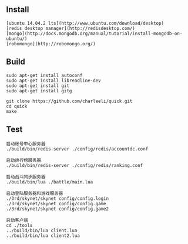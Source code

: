 ## Install
    [ubuntu 14.04.2 lts](http://www.ubuntu.com/download/desktop)
    [redis desktop manager](http://redisdesktop.com/)
    [mongo](http://docs.mongodb.org/manual/tutorial/install-mongodb-on-ubuntu/)
    [robomongo](http://robomongo.org/)

## Build
```
sudo apt-get install autoconf
sudo apt-get install libreadline-dev
sudo apt-get install git
sudo apt-get install gitg

git clone https://github.com/charleeli/quick.git
cd quick
make
```

## Test
```
启动账号中心服务器
./build/bin/redis-server ./config/redis/accountdc.conf

启动排行榜服务器
./build/bin/redis-server ./config/redis/ranking.conf

启动战斗同步服务器
./build/bin/lua ./battle/main.lua

启动登陆服务器和游戏服务器
./3rd/skynet/skynet config/config.login
./3rd/skynet/skynet config/config.game
./3rd/skynet/skynet config/config.game2

启动客户端
cd ./tools
../build/bin/lua client.lua
../build/bin/lua client2.lua
```
